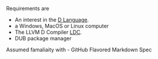 

Requirements are 
- An interest in the [D Language](https://dlang.org/ "Title").
- a Windows, MacOS or Linux computer
- The LLVM D Compiler [LDC](https://github.com/ldc-developers/ldc#installation "Title").
- DUB package manager
    
Assumed famaliaity with
    - GitHub Flavored Markdown Spec    
